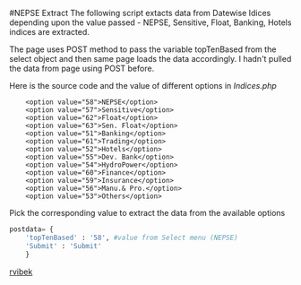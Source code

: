 #NEPSE Extract
The following script extacts data from Datewise Idices depending upon the value passed - NEPSE, Sensitive, Float, Banking, Hotels indices are extracted.

The page uses POST method to pass the variable topTenBased from the select object and then same page loads the data accordingly. I hadn't pulled the data from page using POST before.

Here is the source code and the value of different options in *Indices.php*
```
	<option value="58">NEPSE</option>
	<option value="57">Sensitive</option>
	<option value="62">Float</option>
	<option value="63">Sen. Float</option>
	<option value="51">Banking</option>
	<option value="61">Trading</option>
	<option value="52">Hotels</option>
	<option value="55">Dev. Bank</option>
	<option value="54">HydroPower</option>
	<option value="60">Finance</option>
	<option value="59">Insurance</option>
	<option value="56">Manu.& Pro.</option>
	<option value="53">Others</option>
```

Pick the corresponding value to extract the data from the available options

```python
postdata= {  
    'topTenBased' : '58', #value from Select menu (NEPSE) 
    'Submit' : 'Submit'
    }
```

[rvibek](http://rvibek.com.np/extract-nepse-data/)